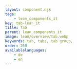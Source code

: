 ```yaml
---
layout: component.njk
tags: 
    - lean_components_it
key: tab-lean_it
title: Tab
parent: lean_components_it
image: lean/overview/tab.webp
keywords: tab, tabs, tab group, 
order: 260
availablelanguages: 
    - de
    - en
---
```


